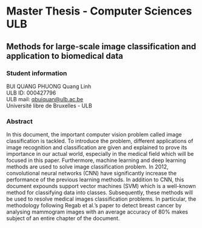# Master Thesis - Computer Sciences ULB 
## Methods for large-scale image classification and application to biomedical data

### Student information
BUI QUANG PHUONG Quang Linh <br /> 
ULB ID: 000427796 <br />
ULB mail: qbuiquan@ulb.ac.be <br /> 
Université libre de Bruxelles - ULB <br />

### Abstract 
In this document, the important computer vision problem called image classification is tackled. To introduce the problem, different applications of image recognition and classification are given and explained to prove its importance in our actual world, especially in the medical field which will be focused in this paper. Furthermore, machine learning and deep learning methods are used to solve image classification problem. In 2012, convolutional neural networks (CNN) have significantly increase the performance of the previous learning methods. In addition to CNN, this document expounds support vector machines (SVM) which is a well-known method for classifying data into classes. Subsequently, these methods will be used to resolve medical images classification problems. In particular, the methodology following Regab et al.’s paper to detect breast cancer by analysing mammogram images with an average accuracy of 80% makes subject of an entire chapter of the document.
